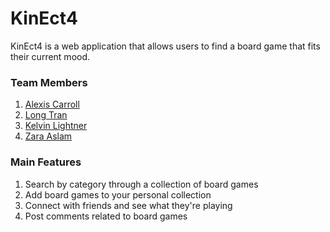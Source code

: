 # KinEct4
KinEct4 is a web application that allows users to find a board game that fits their current mood.

### Team Members
1. [Alexis Carroll](https://github.com/lexac1)
2. [Long Tran](https://github.com/LongTran415)
3. [Kelvin Lightner](https://github.com/KelvinLightner)
4. [Zara Aslam](https://github.com/zaslam72)

### Main Features
1. Search by category through a collection of board games
2. Add board games to your personal collection
3. Connect with friends and see what they're playing
4. Post comments related to board games
